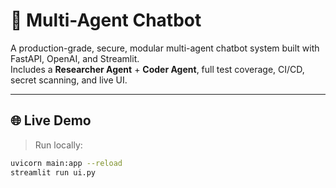 # 🤖 Multi-Agent Chatbot

A production-grade, secure, modular multi-agent chatbot system built with FastAPI, OpenAI, and Streamlit.  
Includes a **Researcher Agent** + **Coder Agent**, full test coverage, CI/CD, secret scanning, and live UI.

---

## 🌐 Live Demo

> Run locally:
```bash
uvicorn main:app --reload
streamlit run ui.py
